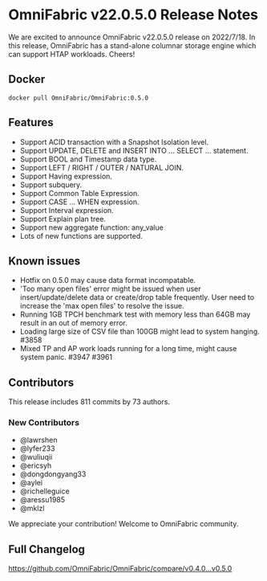 # **OmniFabric v22.0.5.0 Release Notes**

We are excited to announce OmniFabric v22.0.5.0 release on 2022/7/18. In this release, OmniFabric has a stand-alone columnar storage engine which can support HTAP workloads. Cheers!

## Docker

```
docker pull OmniFabric/OmniFabric:0.5.0
```

## Features

- Support ACID transaction with a Snapshot Isolation level.
- Support UPDATE, DELETE and INSERT INTO ... SELECT ... statement.
- Support BOOL and Timestamp data type.
- Support LEFT / RIGHT / OUTER / NATURAL JOIN.
- Support Having expression.
- Support subquery.
- Support Common Table Expression.
- Support CASE ... WHEN expression.
- Support Interval expression.
- Support Explain plan tree.
- Support new aggregate function: any_value
- Lots of new functions are supported.

## Known issues

- Hotfix on 0.5.0 may cause data format incompatable.
- 'Too many open files' error might be issued when user insert/update/delete data or create/drop table frequently. User need to increase the 'max open files' to resolve the issue.
- Running 1GB TPCH benchmark test with memory less than 64GB may result in an out of memory error.
- Loading large size of CSV file than 100GB might lead to system hanging. #3858
- Mixed TP and AP work loads running for a long time, might cause system panic. #3947 #3961

## Contributors

This release includes 811 commits by 73 authors.

### New Contributors

* @lawrshen
* @lyfer233
* @wuliuqii
* @ericsyh
* @dongdongyang33
* @aylei
* @richelleguice
* @aressu1985
* @mklzl

We appreciate your contribution! Welcome to OmniFabric community.

## Full Changelog

<https://github.com/OmniFabric/OmniFabric/compare/v0.4.0...v0.5.0>
